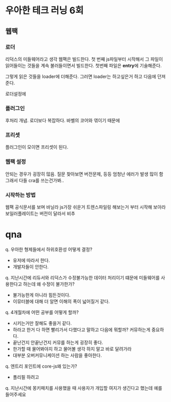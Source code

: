# 우아한 테크 러닝 6회

## 웹팩
### 로더
리덕스의 미들웨어라고 생각
웹팩은 빌드한다.
첫 번째 js파일부터 시작해서 그 파일이 읽어들이는 것들을 계속 불러들이면서 빌드한다.
첫번째 파일은 **entry**에 기술해준다.

그렇게 읽은 것들을 loader에 더해준다. 
그러면 loader는 하고싶은거 하고 다음에 던져준다.

로더설정에 

### 플러그인
후처리 개념.
로더보다 복잡하다. 바벨의 코어와 엮이기 때문에

### 프리셋
플러그인이 모이면 프리셋이 된다.

### 웹팩 설정 
안되는 경우가 굉장히 많음. 
질문 찾아보면 버전문제, 등등 엄청난 에러가 발생 많이 함
그래서 다들 cra를 쓰는건가봐..

### 시작하는 방법
웹팩 공식문서를 보며 바닐라 js가장 쉬운거 트렌스파일링 해보는거 부터 시작해 보아라
보일러플레이트는 버전이 달라서 비추

# qna
q. 우아한 형제들에서 하위호환성 어떻게 결정?
- 유저에 따라서 한다.
- 개발자들이 안한다.

q. 지난시간에 리듀서와 리덕스가 수정불가능한 데이터 처리이기 떄문에 미들웨어를 사용한다고 하는데 왜 수정이 불가한가?
- 불가능한게 아니라 힘든것이다.
- 이뮤터블에 대해 더 알면 이해의 폭이 넓어질거 같다.

q. 4개월차에 어떤 공부를 어떻게 할까?
- 시키는거만 잘해도 좋을거 같다.
- 하라고 한거 다 하면 빨리가서 다했다고 말하고 다음에 뭐할까? 커뮤하는게 중요하다.
- 끝난건지 안끝난건지 커뮤를 하는게 굉장히 좋다.
- 한가할 때 물어봐야지 하고 물어볼 생각 하지 말고 바로 달려가라
- 대부분 오버커뮤니케이션 하는 사람을 좋아한다.

q. 엔트리 포인트에 core-js왜 있는가?
- 폴리필 하려고

q. 지난시간에 몽키패치를 사용했을 때 사용자가 개입할 여지가 생긴다고 했는데 예를 들어주세요

 
